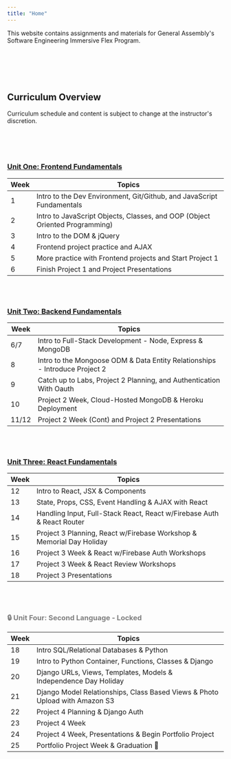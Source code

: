 ```yaml
---
title: "Home"
---
```



This website contains assignments and materials for General Assembly's Software Engineering Immersive Flex Program. 

<br>
<br>
<br>
<br>



## Curriculum Overview

Curriculum schedule and content is subject to change at the instructor's discretion.

<br>
<br>
<br>



### [Unit One: Frontend Fundamentals](/frontend-fundamentals)

| Week  | Topics |
| ----- | ------ |
| 1  | Intro to the Dev Environment, Git/Github, and JavaScript Fundamentals  |
| 2  | Intro to JavaScript Objects, Classes, and OOP (Object Oriented Programming) |
| 3  | Intro to the DOM & jQuery |
| 4  | Frontend project practice and AJAX|
| 5 | More practice with Frontend projects and Start Project 1 |
| 6  | Finish Project 1 and Project Presentations |


<br>
<br>


### [Unit Two: Backend Fundamentals](/backend-fundamentals)


<!-- ### 🔒 Unit Two: Backend Fundamentals - **Locked** -->

| Week  | Topics |
| ----- | ------ |
| 6/7  | Intro to Full-Stack Development - Node, Express & MongoDB |
| 8  | Intro to the Mongoose ODM & Data Entity Relationships - Introduce Project 2|
| 9  | Catch up to Labs, Project 2 Planning, and Authentication With Oauth |
| 10 | Project 2 Week, Cloud-Hosted MongoDB & Heroku Deployment |
| 11/12 | Project 2 Week (Cont) and Project 2 Presentations |


<br>
<br>


### [Unit Three: React Fundamentals](/react-fundamentals)

<!-- ### 🔒 Unit Three: React Fundamentals - **Locked** -->

| Week  | Topics |
| ----- | ------ |
| 12 | Intro to React, JSX & Components  |
| 13 | State, Props, CSS, Event Handling & AJAX with React |
| 14 | Handling Input, Full-Stack React, React w/Firebase Auth & React Router |
| 15 | Project 3 Planning, React w/Firebase Workshop & Memorial Day Holiday  |
| 16 | Project 3 Week & React w/Firebase Auth Workshops |
| 17 | Project 3 Week & React Review Workshops |
| 18 | Project 3 Presentations |


<br>
<br>

<div style="color: grey;">

<!-- ### [Unit Four: Second Language](/second-language) -->
### 🔒 Unit Four: Second Language - **Locked**

| Week  | Topics |
| ----- | ------ |
| 18  | Intro SQL/Relational Databases & Python  |
| 19  | Intro to Python Container, Functions, Classes & Django |
| 20  | Django URLs, Views, Templates, Models & Independence Day Holiday |
| 21  | Django Model Relationships, Class Based Views & Photo Upload with Amazon S3|
| 22 | Project 4 Planning & Django Auth|
| 23  | Project 4 Week |
| 24  | Project 4 Week, Presentations & Begin Portfolio Project |
| 25  | Portfolio Project Week & Graduation 🎉|

</div>

